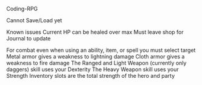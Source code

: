 Coding-RPG

Cannot Save/Load yet

Known issues
Current HP can be healed over max
Must leave shop for Journal to update

For combat even when using an ability, item, or spell you must select target
Metal armor gives a weakness to lightning damage
Cloth armor gives a weakness to fire damage
The Ranged and Light Weapon (currently only daggers) skill uses your Dexterity 
The Heavy Weapon skill uses your Strength
Inventory slots are the total strength of the hero and party


